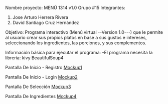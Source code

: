 Nombre proyecto: MENÚ 1314 v1.0
Grupo #15
Integrantes:
1. Jose Arturo Herrera Rivera
2. David Santiago Cruz Hernández

Objetivo: Programa interactivo (Menú virtual --Version 1.0---) que le permite al usuario crear sus propios platos en base a sus gustos e intereses, seleccionando los ingredientes, las porciones, y sus complementos.

Información básica para ejecutar el programa:
-El programa necesita la libreria:
kivy
BeautifulSoup4

Pantalla De Inicio - Registro
[Mockup1](https://raw.github.com/SaninfomaxUN/Menu_1314/master/codigo_fuente/imagenes/Screenshoot/Mockup1.png)

Pantalla De Inicio - Login
[Mockup2](https://raw.github.com/SaninfomaxUN/Menu_1314/master/codigo_fuente/imagenes/Screenshoot/Mockup2.png)

Pantalla De Selección
[Mockup3](https://raw.github.com/SaninfomaxUN/Menu_1314/master/codigo_fuente/imagenes/Screenshoot/Mockup3.png)

Pantalla De Ingredientes
[Mockup4](https://raw.github.com/SaninfomaxUN/Menu_1314/master/codigo_fuente/imagenes/Screenshoot/Mockup4.png)

